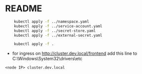 # README

```bash
    kubectl apply -f ../namespace.yaml
    kubectl apply -f ../service-account.yaml
    kubectl apply -f ../secret-store.yaml
    kubectl apply -f ../external-secret.yaml
```

```bash
    kubectl apply -f .
```

- for ingress on <http://cluster.dev.local/frontend> add this line to C:\Windows\System32\drivers\etc

```text
<node IP> cluster.dev.local
```
